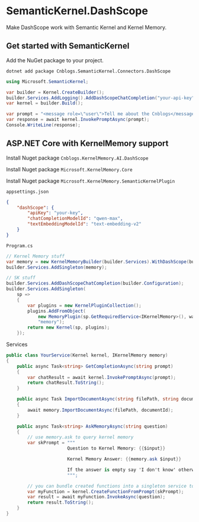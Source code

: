 # SemanticKernel.DashScope

Make DashScope work with Semantic Kernel and Kernel Memory.

## Get started with SemanticKernel
Add the NuGet package to your project.
```shell
dotnet add package Cnblogs.SemanticKernel.Connectors.DashScope
```

```cs
using Microsoft.SemanticKernel;

var builder = Kernel.CreateBuilder();
builder.Services.AddLogging().AddDashScopeChatCompletion("your-api-key", "qwen-max");
var kernel = builder.Build();

var prompt = "<message role=\"user\">Tell me about the Cnblogs</message>";
var response = await kernel.InvokePromptAsync(prompt);
Console.WriteLine(response);
```

## ASP.NET Core with KernelMemory support

Install Nuget package `Cnblogs.KernelMemory.AI.DashScope`

Install Nuget package `Microsoft.KernelMemory.Core`

Install Nuget package `Microsoft.KernelMemory.SemanticKernelPlugin`

`appsettings.json`

```json
{
    "dashScope": {
        "apiKey": "your-key",
        "chatCompletionModelId": "qwen-max",
        "textEmbeddingModelId": "text-embedding-v2"
    }
}
```

`Program.cs`
```csharp
// Kernel Memory stuff
var memory = new KernelMemoryBuilder(builder.Services).WithDashScope(builder.Configuration).Build();
builder.Services.AddSingleton(memory);

// SK stuff
builder.Services.AddDashScopeChatCompletion(builder.Configuration);
builder.Services.AddSingleton(
    sp =>
    {
        var plugins = new KernelPluginCollection();
        plugins.AddFromObject(
            new MemoryPlugin(sp.GetRequiredService<IKernelMemory>(), waitForIngestionToComplete: true),
            "memory");
        return new Kernel(sp, plugins);
    });
```

Services

```csharp
public class YourService(Kernel kernel, IKernelMemory memory)
{
    public async Task<string> GetCompletionAsync(string prompt)
    {
        var chatResult = await kernel.InvokePromptAsync(prompt);
        return chatResult.ToString();
    }

    public async Task ImportDocumentAsync(string filePath, string documentId)
    {
        await memory.ImportDocumentAsync(filePath, documentId);
    }

    public async Task<string> AskMemoryAsync(string question)
    {
        // use memory.ask to query kernel memory
        var skPrompt = """
                       Question to Kernel Memory: {{$input}}

                       Kernel Memory Answer: {{memory.ask $input}}

                       If the answer is empty say 'I don't know' otherwise reply with a preview of the answer, truncated to 15 words.
                       """;

        // you can bundle created functions into a singleton service to reuse them
        var myFunction = kernel.CreateFunctionFromPrompt(skPrompt);
        var result = await myFunction.InvokeAsync(question);
        return result.ToString();
    }
}
```
